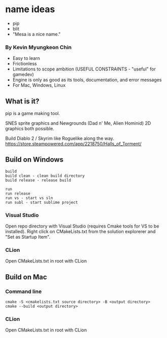 # name ideas
- pip
- blit
- "Mesa is a nice name."

### By Kevin Myungkeon Chin

- Easy to learn
- Frictionless
- Limitations to scope ambition (USEFUL CONSTRAINTS - "useful" for gamedev)
- Engine is only as good as its tools, documentation, and error messages
- For Mac, Windows, Linux

## What is it?

pip is a game making tool.

SNES sprite graphics and Newgrounds (Dad n' Me, Alien Hominid) 2D graphics both possible.

Build Diablo 2 / Skyrim like Roguelike along the way.
https://store.steampowered.com/app/2218750/Halls_of_Torment/


## Build on Windows

```
build
build clean - clean build directory
build release - release build 

run
run release
run vs - start vs sln
run subl - start sublime project
```

### Visual Studio
Open repo directory with Visual Studio (requires Cmake tools for VS to be installed).
Right click on CMakeLists.txt from the solution explorerer and "Set as Startup Item".

### CLion
Open CMakeLists.txt in root with CLion

## Build on Mac

### Command line
```
cmake -S <cmakelists.txt source directory> -B <output directory>
cmake --build <output directory>
```
### CLion
Open CMakeLists.txt in root with CLion